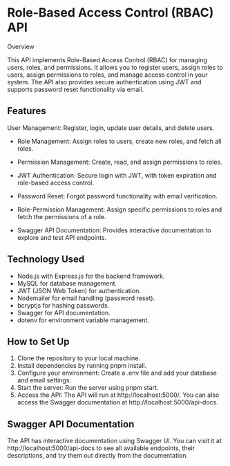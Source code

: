 
# Role-Based Access Control (RBAC) API

Overview

This API implements Role-Based Access Control (RBAC) for managing users, roles, and permissions. It allows you to register users, assign roles to users, assign permissions to roles, and manage access control in your system. The API also provides secure authentication using JWT and supports password reset functionality via email.

## Features


User Management: Register, login, update user details, and delete users.

- Role Management: Assign roles to users, create new roles, and fetch all roles.

- Permission Management: Create, read, and assign permissions to roles.

- JWT Authentication: Secure login with JWT, with token expiration and role-based access control.

- Password Reset: Forgot password functionality with email verification.

- Role-Permission Management: Assign specific permissions to roles and fetch the permissions of a role.

- Swagger API Documentation: Provides interactive documentation to explore and test API endpoints.

## Technology Used

- Node.js with Express.js for the backend framework.
- MySQL for database management.
- JWT (JSON Web Token) for authentication.
- Nodemailer for email handling (password reset).
- bcryptjs for hashing passwords.
- Swagger for API documentation.
- dotenv for environment variable management.
## How to Set Up

1. Clone the repository to your local machine.
2. Install dependencies by running pnpm install.
3. Configure your environment: Create a .env file and add your database and email settings.
4. Start the server: Run the server using pnpm start.
5. Access the API: The API will run at http://localhost:5000/. You can also access the Swagger documentation at http://localhost:5000/api-docs.
## Swagger API Documentation


The API has interactive documentation using Swagger UI. You can visit it at http://localhost:5000/api-docs to see all available endpoints, their descriptions, and try them out directly from the documentation.

